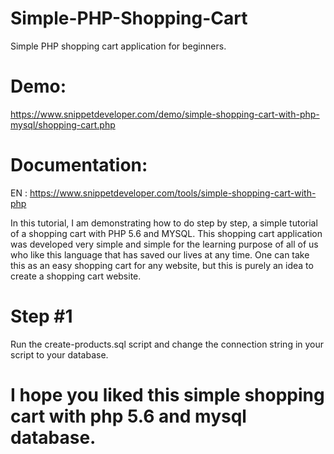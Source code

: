 # Simple-PHP-Shopping-Cart
Simple PHP shopping cart application for beginners.

# Demo: 
https://www.snippetdeveloper.com/demo/simple-shopping-cart-with-php-mysql/shopping-cart.php

# Documentation: 
EN : https://www.snippetdeveloper.com/tools/simple-shopping-cart-with-php

In this tutorial, I am demonstrating how to do step by step, a simple tutorial of a shopping cart with PHP 5.6 and MYSQL. This shopping cart application was developed very simple and simple for the learning purpose of all of us who like this language that has saved our lives at any time. One can take this as an easy shopping cart for any website, but this is purely an idea to create a shopping cart website.

# Step #1
Run the create-products.sql script and change the connection string in your script to your database.

# I hope you liked this simple shopping cart with php 5.6 and mysql database.

